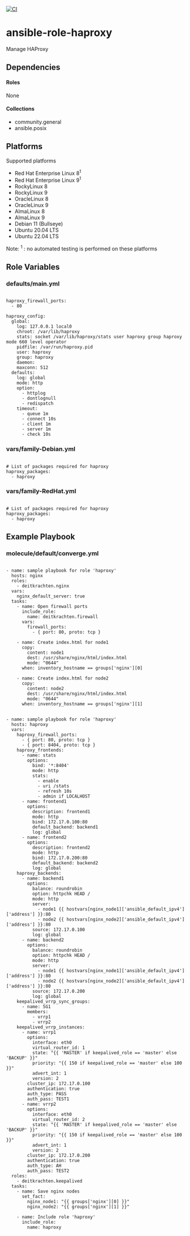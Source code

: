 [![CI](https://github.com/de-it-krachten/ansible-role-haproxy/workflows/CI/badge.svg?event=push)](https://github.com/de-it-krachten/ansible-role-haproxy/actions?query=workflow%3ACI)


# ansible-role-haproxy

Manage HAProxy



## Dependencies

#### Roles
None

#### Collections
- community.general
- ansible.posix

## Platforms

Supported platforms

- Red Hat Enterprise Linux 8<sup>1</sup>
- Red Hat Enterprise Linux 9<sup>1</sup>
- RockyLinux 8
- RockyLinux 9
- OracleLinux 8
- OracleLinux 9
- AlmaLinux 8
- AlmaLinux 9
- Debian 11 (Bullseye)
- Ubuntu 20.04 LTS
- Ubuntu 22.04 LTS

Note:
<sup>1</sup> : no automated testing is performed on these platforms

## Role Variables
### defaults/main.yml
<pre><code>
haproxy_firewall_ports:
  - 80

haproxy_config:
  global:
    log: 127.0.0.1 local0
    chroot: /var/lib/haproxy
    stats: socket /var/lib/haproxy/stats user haproxy group haproxy mode 660 level operator
    pidfile: /var/run/haproxy.pid
    user: haproxy
    group: haproxy
    daemon:
    maxconn: 512
  defaults:
    log: global
    mode: http
    option:
      - httplog
      - dontlognull
      - redispatch
    timeout:
      - queue 1m
      - connect 10s
      - client 1m
      - server 1m
      - check 10s
</pre></code>


### vars/family-Debian.yml
<pre><code>
# List of packages required for haproxy
haproxy_packages:
  - haproxy
</pre></code>

### vars/family-RedHat.yml
<pre><code>
# List of packages required for haproxy
haproxy_packages:
  - haproxy
</pre></code>



## Example Playbook
### molecule/default/converge.yml
<pre><code>
- name: sample playbook for role 'haproxy'
  hosts: nginx
  roles:
    - deitkrachten.nginx
  vars:
    nginx_default_server: true
  tasks:
    - name: Open firewall ports
      include_role:
        name: deitkrachten.firewall
      vars:
        firewall_ports:
          - { port: 80, proto: tcp }

    - name: Create index.html for node1
      copy:
        content: node1
        dest: /usr/share/nginx/html/index.html
        mode: "0644"
      when: inventory_hostname == groups['nginx'][0]

    - name: Create index.html for node2
      copy:
        content: node2
        dest: /usr/share/nginx/html/index.html
        mode: "0644"
      when: inventory_hostname == groups['nginx'][1]


- name: sample playbook for role 'haproxy'
  hosts: haproxy
  vars:
    haproxy_firewall_ports:
      - { port: 80, proto: tcp }
      - { port: 8404, proto: tcp }
    haproxy_frontends:
      - name: stats
        options:
          bind: '*:8404'
          mode: http
          stats:
            - enable
            - uri /stats
            - refresh 10s
            - admin if LOCALHOST
      - name: frontend1
        options:
          description: frontend1
          mode: http
          bind: 172.17.0.100:80
          default_backend: backend1
          log: global
      - name: frontend2
        options:
          description: frontend2
          mode: http
          bind: 172.17.0.200:80
          default_backend: backend2
          log: global
    haproxy_backends:
      - name: backend1
        options:
          balance: roundrobin
          option: httpchk HEAD /
          mode: http
          server:
            - node1 {{ hostvars[nginx_node1]['ansible_default_ipv4']['address'] }}:80
            - node2 {{ hostvars[nginx_node2]['ansible_default_ipv4']['address'] }}:80
          source: 172.17.0.100
          log: global
      - name: backend2
        options:
          balance: roundrobin
          option: httpchk HEAD /
          mode: http
          server:
            - node1 {{ hostvars[nginx_node1]['ansible_default_ipv4']['address'] }}:80
            - node2 {{ hostvars[nginx_node2]['ansible_default_ipv4']['address'] }}:80
          source: 172.17.0.200
          log: global
    keepalived_vrrp_sync_groups:
      - name: SG1
        members:
          - vrrp1
          - vrrp2
    keepalived_vrrp_instances:
      - name: vrrp1
        options:
          interface: eth0
          virtual_router_id: 1
          state: "{{ 'MASTER' if keepalived_role == 'master' else 'BACKUP' }}"
          priority: "{{ 150 if keepalived_role == 'master' else 100 }}"
          advert_int: 1
          version: 2
        cluster_ip: 172.17.0.100
        authentication: true
        auth_type: PASS
        auth_pass: TEST1
      - name: vrrp2
        options:
          interface: eth0
          virtual_router_id: 2
          state: "{{ 'MASTER' if keepalived_role == 'master' else 'BACKUP' }}"
          priority: "{{ 150 if keepalived_role == 'master' else 100 }}"
          advert_int: 1
          version: 2
        cluster_ip: 172.17.0.200
        authentication: true
        auth_type: AH
        auth_pass: TEST2
  roles:
    - deitkrachten.keepalived
  tasks:
    - name: Save nginx nodes
      set_fact:
        nginx_node1: "{{ groups['nginx'][0] }}"
        nginx_node2: "{{ groups['nginx'][1] }}"

    - name: Include role 'haproxy'
      include_role:
        name: haproxy
</pre></code>
